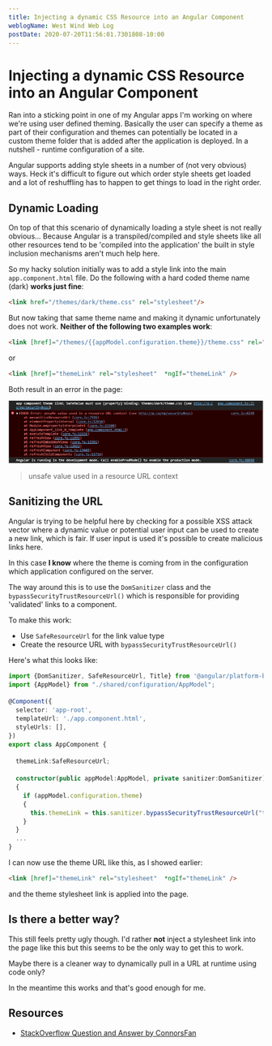 ```yaml
---
title: Injecting a dynamic CSS Resource into an Angular Component
weblogName: West Wind Web Log
postDate: 2020-07-20T11:56:01.7301808-10:00
---
```

# Injecting a dynamic CSS Resource into an Angular Component
Ran into a sticking point in one of my Angular apps I'm working on where we're using user defined theming. Basically the user can specify a theme as part of their configuration and themes can potentially be located in a custom theme folder that is added after the application is deployed. In a nutshell - runtime configuration of a site. 

Angular supports adding style sheets in a number of (not very obvious) ways. Heck it's difficult to figure out which order style sheets get loaded and a lot of reshuffling has to happen to get things to load in the right order.

## Dynamic Loading
On top of that this scenario of dynamically loading a style sheet is not really obvious... Because Angular is a transpiled/compiled and style sheets like all other resources tend to be 'compiled into the application' the built in style inclusion mechanisms aren't much help here.


So my hacky solution initially was to add a style link into the main `app.component.html` file. Do the following with a hard coded theme name (dark) **works just fine**:

```html
<link href="/themes/dark/theme.css" rel="stylesheet"/>
```

But now taking that same theme name and making it dynamic unfortunately does not work. **Neither of the following two examples work**:

```html
<link [href]="/themes/{{appModel.configuration.theme}}/theme.css" rel="stylesheet"  *ngIf="appModel.configuration.theme" />
```

or

```html
<link [href]="themeLink" rel="stylesheet"  *ngIf="themeLink" />
```

Both result in an error in the page:

![](SanitizingError.png)

> unsafe value used in a resource URL context

## Sanitizing the URL
Angular is trying to be helpful here by checking for a possible XSS attack vector where a dynamic value or potential user input can be used to create a new link, which is fair. If user input is used it's possible to create malicious links here.

In this case **I know** where the theme is coming from in the configuration which application configured on the server.

The way around this is to use the `DomSanitizer` class and the `bypassSecurityTrustResourceUrl()` which is responsible for providing 'validated' links to a component.

To make this work:

* Use `SafeResourceUrl` for the link value type
* Create the resource URL with `bypassSecurityTrustResourceUrl()`

Here's what this looks like:


```ts
import {DomSanitizer, SafeResourceUrl, Title} from '@angular/platform-browser';
import {AppModel} from "./shared/configuration/AppModel";

@Component({
  selector: 'app-root',
  templateUrl: './app.component.html',
  styleUrls: [],
})
export class AppComponent {

  themeLink:SafeResourceUrl;

  constructor(public appModel:AppModel, private sanitizer:DomSanitizer)
  {
    if (appModel.configuration.theme)
    {
      this.themeLink = this.sanitizer.bypassSecurityTrustResourceUrl("themes/" + appModel.configuration.theme + "/theme.css");
    }
  }
  ...
}  
```

I can now use the theme URL like this, as I showed earlier:


```html
<link [href]="themeLink" rel="stylesheet"  *ngIf="themeLink" />
```

and the theme stylesheet link is applied into the page. 

## Is there a better way?
This still feels pretty ugly though. I'd rather **not** inject a stylesheet link into the page like this but this seems to be the only way to get this to work. 

Maybe there is a cleaner way to dynamically pull in a URL at runtime using code only?

In the meantime this works and that's good enough for me.

## Resources

* [StackOverflow Question and Answer by ConnorsFan ](https://stackoverflow.com/questions/63004044/how-to-inject-a-css-stylesheet-at-runtime-in-an-angular-component)


